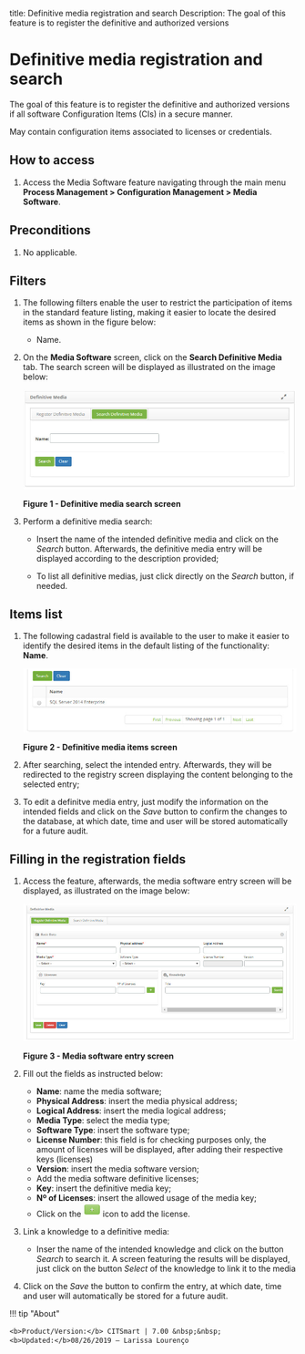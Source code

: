 title: Definitive media registration and search
Description: The goal of this feature is to register the definitive and authorized versions
# Definitive media registration and search

The goal of this feature is to register the definitive and authorized versions if all software Configuration Items (CIs) in a 
secure manner.

May contain configuration items associated to licenses or credentials.

How to access
----------------

1. Access the Media Software feature navigating through the main menu 
**Process Management > Configuration Management > Media Software**.

Preconditions
----------------

1. No applicable.

Filters
---------

1. The following filters enable the user to restrict the participation of items in the standard feature listing, making it easier 
to locate the desired items as shown in the figure below:

    - Name.
    
2. On the **Media Software** screen, click on the **Search Definitive Media** tab. The search screen will be displayed as 
illustrated on the image below:

    ![Search](images/media.img1.jpg)
    
    **Figure 1 - Definitive media search screen**
    
3. Perform a definitive media search:

    - Insert the name of the intended definitive media and click on the *Search* button. Afterwards, the definitive media entry 
    will be displayed according to the description provided;
    
    - To list all definitive medias, just click directly on the *Search* button, if needed.

Items list
-------------------

1. The following cadastral field is available to the user to make it easier to identify the desired items in the default listing of 
the functionality: **Name**.

    ![Listing](images/media.img2.jpg)
    
    **Figure 2 - Definitive media items screen**
    
2. After searching, select the intended entry. Afterwards, they will be redirected to the registry screen displaying the content 
belonging to the selected entry;

3. To edit a definitve media entry, just modify the information on the intended fields and click on the *Save* button to confirm 
the changes to the database, at which date, time and user will be stored automatically for a future audit.

Filling in the registration fields
-------------------------------------

1. Access the feature, afterwards, the media software entry screen will be displayed, as illustrated on the image below:

    ![Entry](images/media.img3.jpg)
    
    **Figure 3 - Media software entry screen**
    
2. Fill out the fields as instructed below:

    - **Name**: name the media software;
    - **Physical Address**: insert the media physical address;
    - **Logical Address**: insert the media logical address;
    - **Media Type**: select the media type;
    - **Software Type**: insert the software type;
    - **License Number**: this field is for checking purposes only, the amount of licenses will be displayed, after adding their 
    respective keys (licenses)
    - **Version**: insert the media software version;
    - Add the media software definitive licenses;
    - **Key**: insert the definitive media key;
    - **Nº of Licenses**: insert the allowed usage of the media key;
    - Click on the ![simbolo](images/simb-more.green.jpg) icon to add the license.
    
3. Link a knowledge to a definitive media:

    - Inser the name of the intended knowledge and click on the button *Search* to search it. A screen featuring the results will 
    be displayed, just click on the button *Select* of the knowledge to link it to the media
    
4. Click on the *Save* the button to confirm the entry, at which date, time and user will automatically be stored for a future 
audit.


!!! tip "About"

    <b>Product/Version:</b> CITSmart | 7.00 &nbsp;&nbsp;
    <b>Updated:</b>08/26/2019 – Larissa Lourenço

